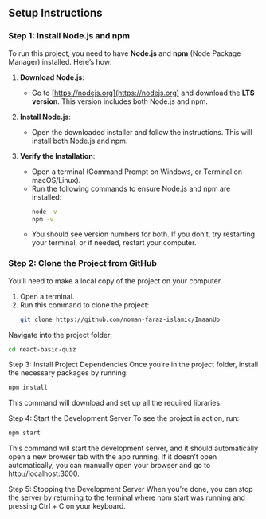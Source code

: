 ## Setup Instructions

### Step 1: Install Node.js and npm
To run this project, you need to have **Node.js** and **npm** (Node Package Manager) installed. Here’s how:

1. **Download Node.js**:
   - Go to [https://nodejs.org](https://nodejs.org) and download the **LTS version**. This version includes both Node.js and npm.

2. **Install Node.js**:
   - Open the downloaded installer and follow the instructions. This will install both Node.js and npm.

3. **Verify the Installation**:
   - Open a terminal (Command Prompt on Windows, or Terminal on macOS/Linux).
   - Run the following commands to ensure Node.js and npm are installed:
     ```bash
     node -v
     npm -v
     ```
   - You should see version numbers for both. If you don’t, try restarting your terminal, or if needed, restart your computer.

### Step 2: Clone the Project from GitHub
You’ll need to make a local copy of the project on your computer.

1. Open a terminal.
2. Run this command to clone the project:
   ```bash
   git clone https://github.com/noman-faraz-islamic/ImaanUp
Navigate into the project folder:
```bash
cd react-basic-quiz
```
Step 3: Install Project Dependencies
Once you’re in the project folder, install the necessary packages by running:

```bash
npm install
```
This command will download and set up all the required libraries.

Step 4: Start the Development Server
To see the project in action, run:

```bash
npm start
```
This command will start the development server, and it should automatically open a new browser tab with the app running.
If it doesn’t open automatically, you can manually open your browser and go to http://localhost:3000.

Step 5: Stopping the Development Server
When you’re done, you can stop the server by returning to the terminal where npm start was running and pressing Ctrl + C on your keyboard.
